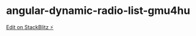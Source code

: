 # angular-dynamic-radio-list-gmu4hu

[Edit on StackBlitz ⚡️](https://stackblitz.com/edit/angular-dynamic-radio-list-gmu4hu)